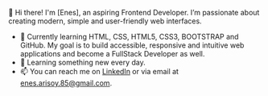 👋 Hi there! I'm [Enes], an aspiring Frontend Developer. I’m passionate about creating modern, simple and user-friendly web interfaces.

- 🚀 Currently learning HTML, CSS, HTML5, CSS3, BOOTSTRAP and GitHub. My goal is to build accessible, responsive and intuitive web applications and become a FullStack Developer as well. 
- 🌱 Learning something new every day.
- 📫 You can reach me on [LinkedIn](https://www.linkedin.com/in/EnesARISOY) or via email at enes.arisoy.85@gmail.com.
